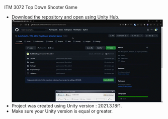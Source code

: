 ITM 3072 Top Down Shooter Game

* Download the repository and open using Unity Hub.
![Download instructions](record_000001.gif)
* Project was created using Unity version : 2021.3.18f1. 
* Make sure your Unity version is equal or greater.